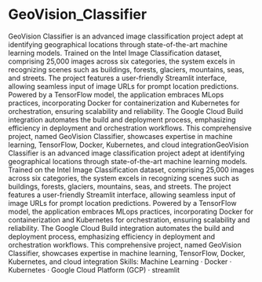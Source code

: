 # GeoVision_Classifier
GeoVision Classifier is an advanced image classification project adept at identifying geographical locations through state-of-the-art machine learning models. Trained on the Intel Image Classification dataset, comprising 25,000 images across six categories, the system excels in recognizing scenes such as buildings, forests, glaciers, mountains, seas, and streets. The project features a user-friendly Streamlit interface, allowing seamless input of image URLs for prompt location predictions. Powered by a TensorFlow model, the application embraces MLops practices, incorporating Docker for containerization and Kubernetes for orchestration, ensuring scalability and reliability. The Google Cloud Build integration automates the build and deployment process, emphasizing efficiency in deployment and orchestration workflows. This comprehensive project, named GeoVision Classifier, showcases expertise in machine learning, TensorFlow, Docker, Kubernetes, and cloud integrationGeoVision Classifier is an advanced image classification project adept at identifying geographical locations through state-of-the-art machine learning models. Trained on the Intel Image Classification dataset, comprising 25,000 images across six categories, the system excels in recognizing scenes such as buildings, forests, glaciers, mountains, seas, and streets. The project features a user-friendly Streamlit interface, allowing seamless input of image URLs for prompt location predictions. Powered by a TensorFlow model, the application embraces MLops practices, incorporating Docker for containerization and Kubernetes for orchestration, ensuring scalability and reliability. The Google Cloud Build integration automates the build and deployment process, emphasizing efficiency in deployment and orchestration workflows. This comprehensive project, named GeoVision Classifier, showcases expertise in machine learning, TensorFlow, Docker, Kubernetes, and cloud integration
Skills: Machine Learning · Docker · Kubernetes · Google Cloud Platform (GCP) · streamlit
